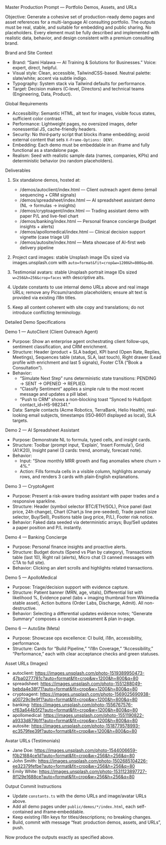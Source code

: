 Master Production Prompt — Portfolio Demos, Assets, and URLs

Objective: Generate a cohesive set of production-ready demo pages and asset references for a multi-language AI consulting portfolio. The outputs must be real, stable, and suitable for embedding and public sharing. No placeholders. Every element must be fully described and implemented with realistic data, behavior, and design consistent with a premium consulting brand.

Brand and Site Context
- Brand: “Sami Halawa — AI Training & Solutions for Businesses.” Voice: expert, direct, helpful.
- Visual style: Clean, accessible, TailwindCSS-based. Neutral palette: slate/white; accent via subtle indigo.
- Typography: System stack via Tailwind defaults for performance.
- Target: Decision makers (C‑level, Directors) and technical teams (Engineering, Data, Product).

Global Requirements
- Accessibility: Semantic HTML, alt text for images, visible focus states, sufficient color contrast.
- Performance: Lightweight pages, no oversized images, defer nonessential JS, cache-friendly headers.
- Security: No third‑party script that blocks iframe embedding; avoid external content that sets `X-Frame-Options: DENY`.
- Embedding: Each demo must be embeddable in an iframe and fully functional as a standalone page.
- Realism: Seed with realistic sample data (names, companies, KPIs) and deterministic behavior (no random placeholders).

Deliverables
1) Six standalone demos, hosted at:
   - /demos/autoclient/index.html — Client outreach agent demo (email sequencing + CRM signals)
   - /demos/spreadsheet/index.html — AI spreadsheet assistant demo (NL → formulas → insights)
   - /demos/cryptoagent/index.html — Trading assistant demo with paper P/L and live-feel chart
   - /demos/banking/index.html — Personal finance concierge (budget insights + alerts)
   - /demos/apollomedical/index.html — Clinical decision support vignette (case triage UI)
   - /demos/autosite/index.html — Meta showcase of AI-first web delivery pipeline

2) Project card images: stable Unsplash image IDs sized via images.unsplash.com with `auto=format&fit=crop&w=1200&h=800&q=80`.

3) Testimonial avatars: stable Unsplash portrait image IDs sized `w=256&h=256&crop=faces` with descriptive alts.

4) Update constants to use internal demo URLs above and real image URLs; remove any Picsum/random placeholders; ensure alt text is provided via existing i18n titles.

5) Keep all content coherent with site copy and translations; do not introduce conflicting terminology.

Detailed Demo Specifications

Demo 1 — AutoClient (Client Outreach Agent)
- Purpose: Show an enterprise agent orchestrating client follow‑ups, sentiment classification, and CRM enrichment.
- Structure: Header (product + SLA badge), KPI band (Open Rate, Replies, Meetings), Sequences table (status, SLA, last touch), Right drawer (Lead profile with enrichment and last 5 signals), Footer CTA (“Book a Consultation”).
- Behavior: 
  - “Simulate Next Step” runs deterministic state transitions: PENDING → SENT → OPENED → REPLIED.
  - “Classify Sentiment” applies a simple rule to the most recent message and updates a pill label.
  - “Push to CRM” shows a non-blocking toast “Synced to HubSpot: contact_id=HS-982341.”
- Data: Sample contacts (Acme Robotics, TerraBank, Helio Health), real-looking email subjects, timestamps (ISO‑8601 displayed as local), SLA targets.

Demo 2 — AI Spreadsheet Assistant
- Purpose: Demonstrate NL to formula, typed cells, and insight cards.
- Structure: Toolbar (prompt input, ‘Explain’, ‘Insert Formula’), Grid (A1:K20), Insight panel (3 cards: trend, anomaly, forecast note).
- Behavior: 
  - Input: “Show monthly MRR growth and flag anomalies where churn > 4%.”
  - Action: Fills formula cells in a visible column, highlights anomaly rows, and renders 3 cards with plain‑English explanations.

Demo 3 — CryptoAgent
- Purpose: Present a risk‑aware trading assistant with paper trades and a responsive sparkline.
- Structure: Header (symbol selector BTC/ETH/SOL), Price panel (last price, 24h change), Chart (Chart.js line pre-seeded), Trade panel (size selector, Buy/Sell), Positions table (avg price, P/L), Footer risk notice.
- Behavior: Faked data seeded via deterministic arrays; Buy/Sell updates a paper position and P/L instantly.

Demo 4 — Banking Concierge
- Purpose: Personal finance insights and proactive alerts.
- Structure: Budget donuts (Spend vs Plan by category), Transactions table (last 10), Right rail (alerts), Micro chat (3 canned messages with CTA to full site).
- Behavior: Clicking an alert scrolls and highlights related transactions.

Demo 5 — ApolloMedical
- Purpose: Triage/decision support with evidence capture.
- Structure: Patient banner (MRN, age, vitals), Differential list with likelihood %, Evidence panel (labs + imaging thumbnail from Wikimedia stable asset), Action buttons (Order Labs, Discharge, Admit). All non-destructive.
- Behavior: Selecting a differential updates evidence notes; “Generate Summary” composes a concise assessment & plan in-page.

Demo 6 — AutoSite (Meta)
- Purpose: Showcase ops excellence: CI build, i18n, accessibility, performance.
- Structure: Cards for “Build Pipeline,” “i18n Coverage,” “Accessibility,” “Performance,” each with clear acceptance checks and green statuses.

Asset URLs (Images)
- autoclient: https://images.unsplash.com/photo-1519389950473-47ba0277781c?auto=format&fit=crop&w=1200&h=800&q=80
- spreadsheet: https://images.unsplash.com/photo-1551288049-bebda4e38f71?auto=format&fit=crop&w=1200&h=800&q=80
- cryptoagent: https://images.unsplash.com/photo-1569025690938-a00729c9e9f1?auto=format&fit=crop&w=1200&h=800&q=80
- banking: https://images.unsplash.com/photo-1556767576-cf63a644b5f2?auto=format&fit=crop&w=1200&h=800&q=80
- apollomedical: https://images.unsplash.com/photo-1551190822-a9333d879b1f?auto=format&fit=crop&w=1200&h=800&q=80
- autosite: https://images.unsplash.com/photo-1518779578993-ec3579fee39f?auto=format&fit=crop&w=1200&h=800&q=80

Avatar URLs (Testimonials)
- Jane Doe: https://images.unsplash.com/photo-1544006659-f0b21884ce1d?auto=format&fit=crop&w=256&h=256&q=80
- John Smith: https://images.unsplash.com/photo-1502685104226-ee32379fefbe?auto=format&fit=crop&w=256&h=256&q=80
- Emily White: https://images.unsplash.com/photo-1531123897727-8f129e1688ce?auto=format&fit=crop&w=256&h=256&q=80

Output Commit Instructions
- Update `constants.ts` with the demo URLs and image/avatar URLs above.
- Add all demo pages under `public/demos/*/index.html`, each self-contained and iframe‑embeddable.
- Keep existing i18n keys for titles/descriptions; no breaking changes.
- Build, commit with message “feat: production demos, assets, and URLs”, push.

Now produce the outputs exactly as specified above.

